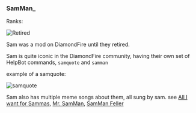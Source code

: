 ### SamMan_

Ranks:

![Retired](https://img.shields.io/static/v1?label=&message=Retired&color=blue)

Sam was a mod on DiamondFire until they retired.

Sam is quite iconic in the DiamondFire community, having their own set of HelpBot commands, `samquote` and `samman`

example of a samquote:

![samquote](https://cdn.discordapp.com/attachments/423321409918599169/955598752297656360/quote.png)

Sam also has multiple meme songs about them, all sung by sam. see [All I want for Sammas](https://youtu.be/PlMT3vXDX_g), [Mr. SamMan](https://cdn.discordapp.com/attachments/239551387627814922/814235762345246730/mr_samman.mp4), [SamMan Feller](https://cdn.discordapp.com/attachments/583357143441342471/826777349470552084/samafeller.mp4)